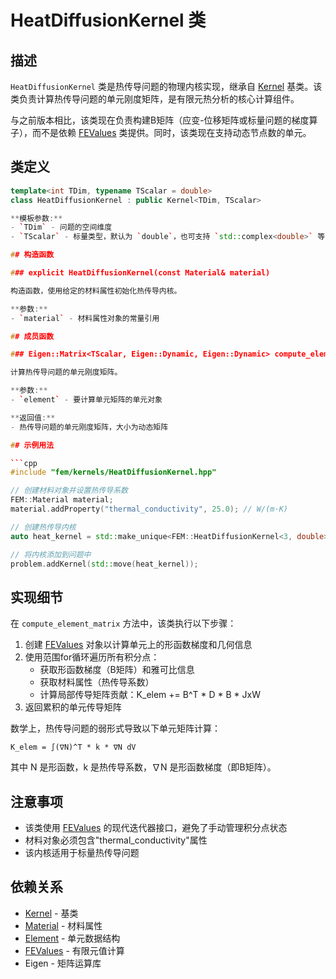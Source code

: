 # HeatDiffusionKernel 类

## 描述

`HeatDiffusionKernel` 类是热传导问题的物理内核实现，继承自 [Kernel](Kernel.md) 基类。该类负责计算热传导问题的单元刚度矩阵，是有限元热分析的核心计算组件。

与之前版本相比，该类现在负责构建B矩阵（应变-位移矩阵或标量问题的梯度算子），而不是依赖 [FEValues](../../core/classes/FEValues.md) 类提供。同时，该类现在支持动态节点数的单元。

## 类定义

```cpp
template<int TDim, typename TScalar = double>
class HeatDiffusionKernel : public Kernel<TDim, TScalar>

**模板参数:**
- `TDim` - 问题的空间维度
- `TScalar` - 标量类型，默认为 `double`，也可支持 `std::complex<double>` 等类型

## 构造函数

### explicit HeatDiffusionKernel(const Material& material)

构造函数，使用给定的材料属性初始化热传导内核。

**参数:**
- `material` - 材料属性对象的常量引用

## 成员函数

### Eigen::Matrix<TScalar, Eigen::Dynamic, Eigen::Dynamic> compute_element_matrix(const Element& element) override

计算热传导问题的单元刚度矩阵。

**参数:**
- `element` - 要计算单元矩阵的单元对象

**返回值:**
- 热传导问题的单元刚度矩阵，大小为动态矩阵

## 示例用法

```cpp
#include "fem/kernels/HeatDiffusionKernel.hpp"

// 创建材料对象并设置热传导系数
FEM::Material material;
material.addProperty("thermal_conductivity", 25.0); // W/(m·K)

// 创建热传导内核
auto heat_kernel = std::make_unique<FEM::HeatDiffusionKernel<3, double>>(material);

// 将内核添加到问题中
problem.addKernel(std::move(heat_kernel));
```

## 实现细节

在 `compute_element_matrix` 方法中，该类执行以下步骤：

1. 创建 [FEValues](../../core/classes/FEValues.md) 对象以计算单元上的形函数梯度和几何信息
2. 使用范围for循环遍历所有积分点：
   - 获取形函数梯度（B矩阵）和雅可比信息
   - 获取材料属性（热传导系数）
   - 计算局部传导矩阵贡献：K_elem += B^T * D * B * JxW
3. 返回累积的单元传导矩阵

数学上，热传导问题的弱形式导致以下单元矩阵计算：
```
K_elem = ∫(∇N)^T * k * ∇N dV
```

其中 N 是形函数，k 是热传导系数，∇N 是形函数梯度（即B矩阵）。

## 注意事项

- 该类使用 [FEValues](../../core/classes/FEValues.md) 的现代迭代器接口，避免了手动管理积分点状态
- 材料对象必须包含"thermal_conductivity"属性
- 该内核适用于标量热传导问题

## 依赖关系

- [Kernel](Kernel.md) - 基类
- [Material](../../materials/classes/Material.md) - 材料属性
- [Element](../../mesh/classes/Element.md) - 单元数据结构
- [FEValues](../../core/classes/FEValues.md) - 有限元值计算
- Eigen - 矩阵运算库
